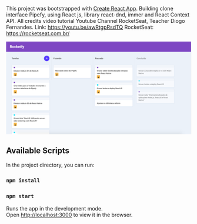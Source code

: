 This project was bootstrapped with [Create React App](https://github.com/facebook/create-react-app).
Building clone interface Pipefy, using React js, library react-dnd, immer and React Context API. All credits video tutorial
Youtube Channel RocketSeat, Teacher Diogo Fernandes.
Link: https://youtu.be/awRtgpRsdTQ
RocketSeat: https://rocketseat.com.br/ 

<p align="center">
  <img src="RocketFy.png" alt="Rocketfy - Rocketseat Project Challenge" width="1200">
</p>

## Available Scripts

In the project directory, you can run:

### `npm install`
### `npm start`

Runs the app in the development mode.<br>
Open [http://localhost:3000](http://localhost:3000) to view it in the browser.
